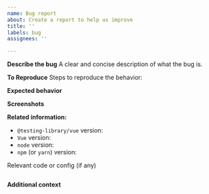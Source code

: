 ```yaml
---
name: Bug report
about: Create a report to help us improve
title: ''
labels: bug
assignees: ''

---
```


<!-- Thanks for your interest in the project. We appreciate bugs filed and PRs submitted! -->

<!--
- For questions related to using the library, please visit a support community
  instead of filing an issue on GitHub: https://spectrum.chat/testing-library

- Please fill out this template with all the relevant information so we can
  understand what's going on and fix the issue.

- If you're issue is regarding one of the query APIs (`getByText`,
  `getByLabelText`, etc), then please file it on the `@testing-library/dom`
  repository instead. Thanks :)
--->

**Describe the bug**
A clear and concise description of what the bug is.

**To Reproduce**
Steps to reproduce the behavior:

<!-- Please try to provide a working demo using Codesandbox, a GitHub repo or similar! -->

**Expected behavior**
<!-- A clear and concise description of what you expected to happen. -->

**Screenshots**
<!-- If applicable, add screenshots to help explain your problem. -->

**Related information:**
- `@testing-library/vue` version:
- `Vue` version:
- `node` version:
- `npm` (or `yarn`) version:

Relevant code or config (if any)

```javascript
```

**Additional context**
<!-- Add any other context about the problem here. -->
